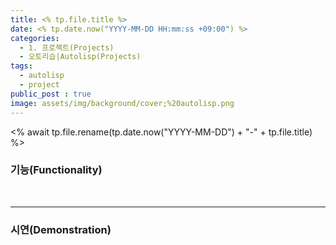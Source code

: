 ```yaml
---
title: <% tp.file.title %>
date: <% tp.date.now("YYYY-MM-DD HH:mm:ss +09:00") %>
categories:
  - 1. 프로젝트(Projects)
  - 오토리습|Autolisp(Projects)
tags:
  - autolisp
  - project
public_post : true
image: assets/img/background/cover;%20autolisp.png
---
```

<% await tp.file.rename(tp.date.now("YYYY-MM-DD") + "-" + tp.file.title) %>


### 기능(Functionality)


<br>
<hr>

### 시연(Demonstration)

